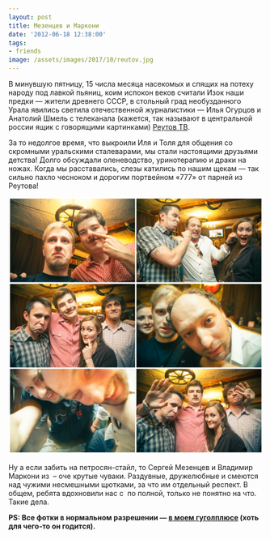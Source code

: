 ```yaml
---
layout: post
title: Мезенцев и Маркони
date: '2012-06-18 12:38:00'
tags:
- friends
image: /assets/images/2017/10/reutov.jpg
---
```


В минувшую пятницу, 15 числа месяца насекомых и спящих на потеху народу под лавкой пьяниц, коим испокон веков считали Изок наши предки — жители древнего СССР, в стольный град необузданного Урала явились светила отечественной журналистики — Илья Огурцов и Анатолий Шмель с телеканала (кажется, так называют в центральной россии ящик с говорящими картинками) [Реутов ТВ](http://reutov-tv.2x2tv.ru/).

За то недолгое время, что выкроили Иля и Толя для общения со скромными уральскими сталеварами, мы стали настоящими друзьями детства! Долго обсуждали оленеводство, уринотерапию и драки на ножах. Когда мы расставались, слезы катились по нашим щекам — так сильно пахло чесноком и дорогим портвейном «777» от парней из Реутова!

![reutov](/assets/images/2017/10/reutov.jpg)

Ну а если забить на петросян-стайл, то Сергей Мезенцев и Владимир Маркони из &nbsp;– оче крутые чуваки. Раздувные, дружелюбные и смеются над чужими несмешными щютками, за что им отдельный респект. В общем, ребята вдохновили нас с &nbsp;по полной, только не понятно на что. Такие дела.

**PS: Все фотки в нормальном разрешении — [в моем гуголплюсе](https://plus.google.com/photos/114315647473517551015/albums/5755013149687423873?authkey=CLPuk-Hd5oKgdw) (хоть для чего-то он годится).**